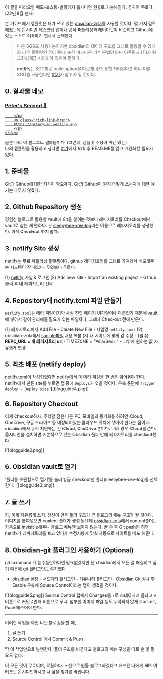 이 글을 따라오면 메모-포스팅-발행까지 옵시디언 원툴로 가능해진다.
심지어 무료다.(22년 8월 현재)
 
본 가이드에서 탬플릿은 내가 쓰고 있는 [obsidian-zola](https://github.com/ppeetteerrs/obsidian-zola)를 사용할 것이다. 몇 가지 검토해봤는데 옵시디언 데스크탑 앱이나 공식 퍼플리싱과 레이아웃이 비슷하고 Github에 있는 소스도 이해하기 편해서 선택했다.

> 다른 SGG도 사용가능하지만 obsidian의 데이터 구조를 그대로 활용할 수 있게끔 나온 탬플릿인 것이 좋다. 또한 마크다운 기본 문법이 아닌 아웃링크 \[\[\]\]가 링크화되게끔 처리되어 있어야 편하다.

> **netlify**는 SGG별로 build option을 다르게 주면 통합 처리된다고 하니 다른 SGG를 사용한다면 [여기](https://docs.netlify.com/integrations/frameworks/?_ga=2.155139773.421626894.1662357885-538442470.1660614030)가 참고가 될 것이다.



## 0. 결과물 데모
<div class="rich-link-card-container"><a class="rich-link-card" href="https://peteryuen.netlify.app" target="_blank">
	<div class="rich-link-image-container">
		<div class="rich-link-image" style="background-image: url('https://peteryuen.netlify.app/apple-touch-icon.png')">
	</div>
	</div>
	<div class="rich-link-card-text">
		<h3 class="rich-link-card-title">Peter's Second 🧠</h3>
		<p class="rich-link-card-description">
		
		</p>
		<p class="rich-link-href">
		https://peteryuen.netlify.app
		</p>
	</div>
</a></div>

물론 나의 이 블로그도 결과물이다. (그런데, 탬플릿 수정이 약간 있는)  
나의 탬플릿을 활용하고 싶다면 [여기](https://github.com/sleepybee-dev/obsidian-zola-bee)에서 fork 후 READ.ME를 읽고 개인화할 필요가 있다.


## 1. 준비물
Git과 Github에 대한 지식이 필요하다.
Git과 Github이 뭔지 어떻게 쓰는지에 대한 얘기는 다루지 않겠다.


## 2. Github Repository 생성
경험상 블로그로 활용할 vault에 Git을 붙이는 것보다 레파지토리를 Checkout에서 vault로 삼는 게 편하다.
난 [sleepybee-dev-log](https://github.com/sleepybee-dev/sleepybee-dev-log)라는 이름으로 레파지토리를 생성했다.
아직 Checkout 하지 말자.


## 3. netlify Site 생성
netlify는 무료 퍼플리싱 플랫폼이다.
github 레파지토리를 그대로 가져와서 배포해주는 시스템이 잘 돼있다.
무엇보다 무료다.

(1) [netlify](https://www.netlify.com) 가입 & 로그인
(2) Add new site - Import an existing project - Github 클릭 후 내 레파지토리 선택


## 4. Repository에 netlify.toml 파일 만들기
`netlify.toml`는 메타 파일이지만 사실 진입 페이지 UI파일이나 다름없기 때문에 vault에 넣어서 같이 관리해줄 필요가 있는 파일이다. 그래서 Checkout 전에 만든다.

(1) 레파지토리에서 Add File - Create New File - 파일명 `netlify.toml`
(2) obsidian-zola에서 [sample파일](https://github.com/ppeetteerrs/obsidian-zola/blob/main/netlify.example.toml) 내용 복붙
(3) 내 사이트에 맞게 값 수정
	- (필수) **REPO_URL = 내 레파지토리 url**
	- TIMEZONE = "Asia/Seoul"
	- 그밖에 원하는 값 자유롭게 변경


## 5. 최초 배포 (netlify deploy)
netlify.toml이 작성되었다면 netlify에서 이 메타 파일을 한 번은 읽어줘야 한다.
netlify에서 만든 site를 누르면 탭 중에 `Deploys`가 있을 것이다.
우측 중단에 `Trigger deploy - Deploy site`
![[blogguide4.png]]


## 6. Repository Checkout
이제 Checkout하자. 
주의할 점은 다른 PC, 모바일과 동기화를 하려면 iCloud, OneDrive, 구글 드라이브 등 내장되어있는 클라우드 위치에 넣어야 한다는 점이다. obsidian에서 공식 지원하는 건 iCloud, OneDrive 뿐이다.
나의 경우 iCloud를 쓴다.
옵시디언을 설치하면 기본적으로 있는 Obsidian 폴더 안에 레파지토리를 checkout했다.

![[blogguide2.png]]


## 6. Obsidian vault로 열기
'폴더를 보관함으로 열기'를 눌러 방금 checkout한 폴더(sleepybee-dev-log)를 선택한다.
![[blogguide3.png]]

## 7. 글 쓰기
자, 이제 자유롭게 쓰자.
당신이 만든 폴더 구조가 곧 블로그의 메뉴 구조가 될 것이다.
이미지를 붙여넣으면 content 폴더가 생성 될텐데 [obsidian-zola](https://github.com/ppeetteerrs/obsidian-zola)에서 content폴더는 자동으로 invisible해주니 블로그 메뉴엔 보이지 않는다.
글 쓴 후 Git push만 하면 netlify가 레파지토리를 보고 있다가 수정사항에 맞춰 자동으로 사이트를 배포 해준다.


## 8. Obsidian-git 플러그인 사용하기 (Optional)
git command 가 능수능란하다면 필요없겠지만 난 obsidian에서 모든 걸 해결하고 싶기 때문에 git 플러그인도 설치했다.
- obsidian 설정 - 서드파티 플러그인 - 커뮤니티 플러그인 - Obsidian Git 설치 후 Enable
우측에 Source Control이라는 탭이 생겼을 것이다.

![[blogguide5.png]]
Source Control 탭에서 Changes를 +로 스테이지에 올리고 v 버튼으로 커밋 4번째 버튼으로 푸시.
첨부한 이미지 파일 등도 누락되지 않게 Commit, Push 해주어야 한다.

------
이러한 작업을 마친 나는 블로깅을 할 때,
1. 글 쓰기
2. Source Control 에서 Commit & Push

딱 이 작업만으로 발행한다.
폴더 구조를 바꾼다고 블로그의 메뉴 구성을 따로 손 볼 필요도 없다.

이 모든 것이 무료이며, 탁월하다.
노션으로 원툴 블로그하겠다고 애쓰던 나에게 RIP.
여러분도 옵시디언하시고 새 삶을 찾기를 바랍니다.


